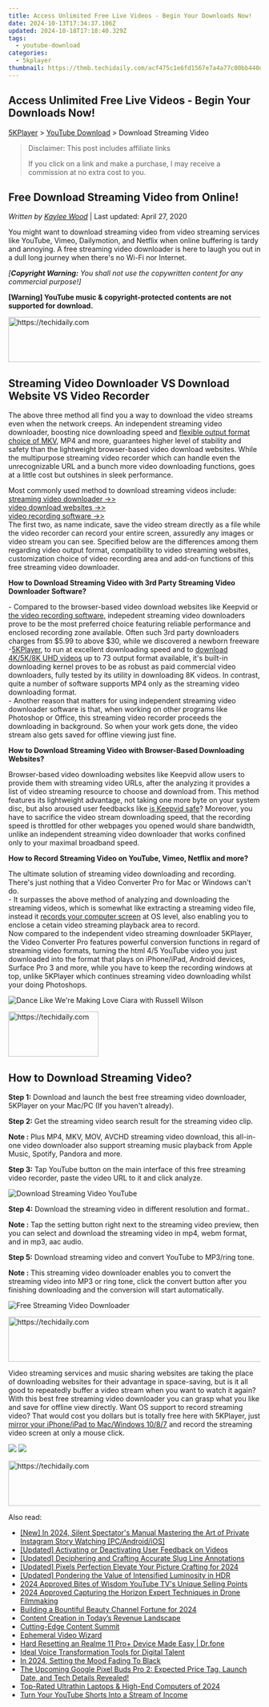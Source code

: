 ```yaml
---
title: Access Unlimited Free Live Videos - Begin Your Downloads Now!
date: 2024-10-13T17:34:37.106Z
updated: 2024-10-18T17:18:40.329Z
tags:
  - youtube-download
categories:
  - 5kplayer
thumbnail: https://thmb.techidaily.com/acf475c1e6fd1567e7a4a77c00bb440d7e3dd85bc4408fc0f7550af9263318d9.jpg
---
```


## Access Unlimited Free Live Videos - Begin Your Downloads Now!

[5KPlayer](https://tools.techidaily.com/5kplayer/products/) \> [YouTube Download](https://tools.techidaily.com/5kplayer/youtube-download/) \> Download Streaming Video

>  Disclaimer: This post includes affiliate links
>
>  If you click on a link and make a purchase, I may receive a commission at no extra cost to you.
>

## Free Download Streaming Video from Online!

 _Written by [Kaylee Wood](https://www.quora.com/profile/Amanda-Hu-21)_ | Last updated: April 27, 2020 

You might want to download streaming video from video streaming services like YouTube, Vimeo, Dailymotion, and Netflix when online buffering is tardy and annoying. A free streaming video downloader is here to laugh you out in a dull long journey when there's no Wi-Fi nor Internet.

_\[**Copyright Warning:** You shall not use the copywritten content for any commercial purpose!\]_

**\[Warning\] YouTube music & copyright-protected contents are not supported for download.**

<!-- affiliate ads begin -->
<a href="https://unicoeye.pxf.io/c/5597632/2148775/18498" target="_top" id="2148775">
  <img src="//a.impactradius-go.com/display-ad/18498-2148775" border="0" alt="https://techidaily.com" width="728" height="90"/>
</a>
<img height="0" width="0" src="https://unicoeye.pxf.io/i/5597632/2148775/18498" style="position:absolute;visibility:hidden;" border="0" />
<!-- affiliate ads end -->

## Streaming Video Downloader VS Download Website VS Video Recorder

The above three method all find you a way to download the video streams even when the network creeps. An independent streaming video downloader, boosting nice downloading speed and [flexible output format choice of MKV](https://tools.techidaily.com/5kplayer/youtube-download/), MP4 and more, guarantees higher level of stability and safety than the lightweight browser-based video download websites. While the multipurpose streaming video recorder which can handle even the unrecognizable URL and a bunch more video downloading functions, goes at a little cost but outshines in sleek performance.

Most commonly used method to download streaming videos include:  
[streaming video downloader ->>](https://tools.techidaily.com/5kplayer/youtube-download/)  
[video download websites ->>](https://tools.techidaily.com/5kplayer/youtube-download/)  
[video recording software ->>](https://tools.techidaily.com/5kplayer/youtube-download/)  
 The first two, as name indicate, save the video stream directly as a file while the video recorder can record your entire screen, assuredly any images or video stream you can see. Specified below are the differences among them regarding video output format, compatibility to video streaming websites, customization choice of video recording area and add-on functions of this free streaming video downloader.

**How to Download Streaming Video with 3rd Party Streaming Video Downloader Software?** 

\- Compared to the browser-based video download websites like Keepvid or [the video recording software](https://lentrepreneurenvous.com/logiciel-enregistrement-ecran/), indepedent streaming video downloaders prove to be the most preferred choice featuring reliable performance and enclosed recording zone available. Often such 3rd party downloaders charges from $5.99 to above $30, while we discovered a newborn freeware -[5KPlayer](https://tools.techidaily.com/5kplayer/products/), to run at excellent downloading speed and to [download 4K/5K/8K UHD videos](https://tools.techidaily.com/5kplayer/youtube-download/) up to 73 output format available, it's built-in downloading kernel proves to be as robust as paid commercial video downloaders, fully tested by its utility in downloading 8K videos. In contrast, quite a number of software supports MP4 only as the streaming video downloading format.  
 \- Another reason that matters for using independent streaming video downloader software is that, when working on other programs like Photoshop or Office, this streaming video recorder proceeds the downloading in background. So when your work gets done, the video stream also gets saved for offline viewing just fine.

**How to Download Streaming Video with Browser-Based Downloading Websites?**

Browser-based video downloading websites like Keepvid allow users to provide them with streaming video URLs, after the analyzing it provides a list of video streaming resource to choose and download from. This method features its lightweight advantage, not taking one more byte on your system disc, but also aroused user feedbacks like [is Keepvid safe](https://tools.techidaily.com/5kplayer/youtube-download/)? Moreover, you have to sacrifice the video stream downloading speed, that the recording speed is throttled for other webpages you opened would share bandwidth, unlike an independent streaming video downloader that works confined only to your maximal broadband speed.

**How to Record Streaming Video on YouTube, Vimeo, Netflix and more?**

The ultimate solution of streaming video downloading and recording. There's just nothing that a Video Converter Pro for Mac or Windows can't do.  
 \- It surpasses the above method of analyzing and downloading the streaming videos, which is somewhat like extracting a streaming video file, instead it [records your computer screen](https://tools.techidaily.com/5kplayer/airplay/) at OS level, also enabling you to enclose a cetain video streaming playback area to record.  
 Now compared to the independent video streaming downloader 5KPlayer, the Video Converter Pro features powerful conversion functions in regard of streaming video formats, turning the html 4/5 YouTube video you just downloaded into the format that plays on iPhone/iPad, Android devices, Surface Pro 3 and more, while you have to keep the recording windows at top, unlike 5KPlayer which continues streaming video downloading whilst your doing Photoshops.

![Dance Like We're Making Love Ciara with Russell Wilson](https://www.5kplayer.com/youtube-download/img/downloader-review.png) 

<!-- affiliate ads begin -->
<a href="https://aligracehair.sjv.io/c/5597632/2135397/19272" target="_top" id="2135397">
  <img src="//a.impactradius-go.com/display-ad/19272-2135397" border="0" alt="https://techidaily.com" width="180" height="90"/>
</a>
<img height="0" width="0" src="https://aligracehair.sjv.io/i/5597632/2135397/19272" style="position:absolute;visibility:hidden;" border="0" />
<!-- affiliate ads end -->

## How to Download Streaming Video?

**Step 1:**  Download and launch the best free streaming video downloader, 5KPlayer on your Mac/PC (If you haven't already).

**Step 2:**  Get the streaming video search result for the streaming video clip.

**Note :** Plus MP4, MKV, MOV, AVCHD streaming video download, this all-in-one video downloader also support streaming music playback from Apple Music, Spotify, Pandora and more.

**Step 3:**  Tap YouTube button on the main interface of this free streaming video recorder, paste the video URL to it and click analyze.

![Download Streaming Video YouTube](https://www.5kplayer.com/youtube-download/img/new-rap-songs-download01.jpg) 

**Step 4:** Download the streaming video in different resolution and format..

**Note :** Tap the setting button right next to the streaming video preview, then you can select and download the streaming video in mp4, webm format, and in mp3, aac audio.

**Step 5:** Download streaming video and convert YouTube to MP3/ring tone.

**Note :** This streaming video downloader enables you to convert the streaming video into MP3 or ring tone, click the convert button after you finishing downloading and the conversion will start automatically.

![Free Streaming Video Downloader](https://www.5kplayer.com/youtube-download/img/new-rap-songs-download02.jpg) 

<!-- affiliate ads begin -->
<a href="https://ephamedtechinc.pxf.io/c/5597632/2137208/26400" target="_top" id="2137208">
  <img src="//a.impactradius-go.com/display-ad/26400-2137208" border="0" alt="https://techidaily.com" width="728" height="90"/>
</a>
<img height="0" width="0" src="https://ephamedtechinc.pxf.io/i/5597632/2137208/26400" style="position:absolute;visibility:hidden;" border="0" />
<!-- affiliate ads end -->

Video streaming services and music sharing websites are taking the place of downloading websites for their advantage in space-saving, but is it all good to repeatedly buffer a video stream when you want to watch it again? With this best free streaming video downloader you can grasp what you like and save for offline view directly. Want OS support to record streaming video? That would cost you dollars but is totally free here with 5KPlayer, just [mirror your iPhone/iPad to Mac/Windows 10/8/7](https://tools.techidaily.com/5kplayer/airplay/) and record the streaming video screen at only a mouse click.

[![](https://www.5kplayer.com/youtube-download/../button/freedownwhitewin.png)](https://tools.techidaily.com/5kplayer/products/) [![](https://www.5kplayer.com/youtube-download/../button/freedownbackmac.png)](https://tools.techidaily.com/5kplayer/products/)

<!-- affiliate ads begin -->
<a href="https://ephamedtechinc.pxf.io/c/5597632/2137228/26400" target="_top" id="2137228">
  <img src="//a.impactradius-go.com/display-ad/26400-2137228" border="0" alt="https://techidaily.com" width="728" height="90"/>
</a>
<img height="0" width="0" src="https://ephamedtechinc.pxf.io/i/5597632/2137228/26400" style="position:absolute;visibility:hidden;" border="0" />
<!-- affiliate ads end -->

<ins class="adsbygoogle"
     style="display:block"
     data-ad-format="autorelaxed"
     data-ad-client="ca-pub-7571918770474297"
     data-ad-slot="1223367746"></ins>

<ins class="adsbygoogle"
     style="display:block"
     data-ad-client="ca-pub-7571918770474297"
     data-ad-slot="8358498916"
     data-ad-format="auto"
     data-full-width-responsive="true"></ins>

<span class="atpl-alsoreadstyle">Also read:</span>
<div><ul>
<li><a href="https://instagram-videos.techidaily.com/new-in-2024-silent-spectators-manual-mastering-the-art-of-private-instagram-story-watching-pcandroidios/"><u>[New] In 2024, Silent Spectator's Manual Mastering the Art of Private Instagram Story Watching [PC/Android/iOS]</u></a></li>
<li><a href="https://youtube-video-recordings.techidaily.com/updated-activating-or-deactivating-user-feedback-on-videos/"><u>[Updated] Activating or Deactivating User Feedback on Videos</u></a></li>
<li><a href="https://fox-access.techidaily.com/updated-deciphering-and-crafting-accurate-slug-line-annotations/"><u>[Updated] Deciphering and Crafting Accurate Slug Line Annotations</u></a></li>
<li><a href="https://fox-http.techidaily.com/updated-pixels-perfection-elevate-your-picture-crafting-for-2024/"><u>[Updated] Pixels Perfection Elevate Your Picture Crafting for 2024</u></a></li>
<li><a href="https://some-skills.techidaily.com/updated-pondering-the-value-of-intensified-luminosity-in-hdr/"><u>[Updated] Pondering the Value of Intensified Luminosity in HDR</u></a></li>
<li><a href="https://youtube-video-recordings.techidaily.com/2024-approved-bites-of-wisdom-youtube-tvs-unique-selling-points/"><u>2024 Approved Bites of Wisdom YouTube TV's Unique Selling Points</u></a></li>
<li><a href="https://extra-resources.techidaily.com/2024-approved-capturing-the-horizon-expert-techniques-in-drone-filmmaking/"><u>2024 Approved Capturing the Horizon Expert Techniques in Drone Filmmaking</u></a></li>
<li><a href="https://youtube-video-recordings.techidaily.com/building-a-bountiful-beauty-channel-fortune-for-2024/"><u>Building a Bountiful Beauty Channel Fortune for 2024</u></a></li>
<li><a href="https://youtube-video-recordings.techidaily.com/content-creation-in-todays-revenue-landscape/"><u>Content Creation in Today’s Revenue Landscape</u></a></li>
<li><a href="https://youtube-video-recordings.techidaily.com/cutting-edge-content-summit/"><u>Cutting-Edge Content Summit</u></a></li>
<li><a href="https://youtube-video-recordings.techidaily.com/ephemeral-video-wizard/"><u>Ephemeral Video Wizard</u></a></li>
<li><a href="https://techidaily.com/hard-resetting-an-realme-11-proplus-device-made-easy-drfone-by-drfone-reset-android-reset-android/"><u>Hard Resetting an Realme 11 Pro+ Device Made Easy | Dr.fone</u></a></li>
<li><a href="https://youtube-video-recordings.techidaily.com/ideal-voice-transformation-tools-for-digital-talent/"><u>Ideal Voice Transformation Tools for Digital Talent</u></a></li>
<li><a href="https://fox-boxes.techidaily.com/in-2024-setting-the-mood-fading-to-black/"><u>In 2024, Setting the Mood Fading To Black</u></a></li>
<li><a href="https://tech-renaissance.techidaily.com/the-upcoming-google-pixel-buds-pro-2-expected-price-tag-launch-date-and-tech-details-revealed/"><u>The Upcoming Google Pixel Buds Pro 2: Expected Price Tag, Launch Date, and Tech Details Revealed!</u></a></li>
<li><a href="https://hardware-tips.techidaily.com/top-rated-ultrathin-laptops-and-high-end-computers-of-2024/"><u>Top-Rated Ultrathin Laptops & High-End Computers of 2024</u></a></li>
<li><a href="https://youtube-video-recordings.techidaily.com/turn-your-youtube-shorts-into-a-stream-of-income/"><u>Turn Your YouTube Shorts Into a Stream of Income</u></a></li>
</ul></div>

